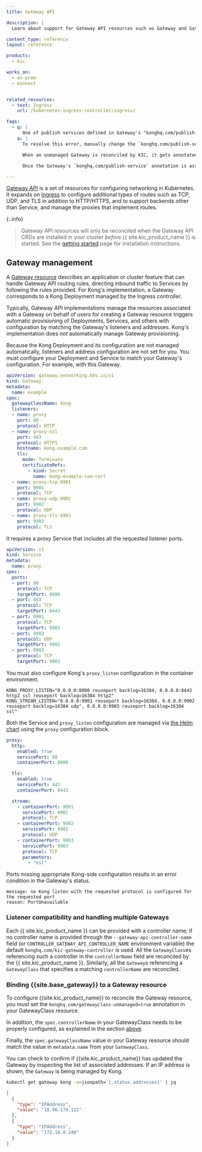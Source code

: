 ```yaml
---
title: Gateway API

description: |
  Learn about support for Gateway API resources such as Gateway and GatewayClass in {{ site.kic_product_name }}

content_type: reference
layout: reference

products:
  - kic

works_on:
  - on-prem
  - konnect


related_resources:
  - text: Ingress
    url: /kubernetes-ingress-controller/ingress/

faqs:
  - q: |
      One of publish services defined in Gateway's "konghq.com/publish-service" annotation didn't match controller manager's configuration
    a: |
      To resolve this error, manually change the `konghq.com/publish-service` annotation on the Gateway to the value of `--publish-service`.

      When an unmanaged Gateway is reconciled by KIC, it gets annotated with `konghq.com/publish-service` equal to a Service’s namespaced name configured in the `--publish-service` (and optionally in `--publish-service-udp`) CLI flag. The annotation value is used by the Gateway controller to determine its Listeners’ statuses.

      Once the Gateway's `konghq.com/publish-service` annotation is assigned, it will no longer be auto-updated by {{site.kic_product_name}}. If the `--publish-service` flag changes after the annotation is assigned, the Gateway controller will not be able to determine the Gateway's Listeners' statuses. Manual intervention will be required to update the annotation to match the CLI flag.

---
```



[Gateway API](https://gateway-api.sigs.k8s.io/) is a set of resources for configuring networking in Kubernetes. It expands on [Ingress](/kubernetes-ingress-controller/ingress/) to configure additional types of routes such as TCP, UDP, and TLS in addition to HTTP/HTTPS, and to support backends other than Service, and manage the proxies that implement routes.

{:.info}
> Gateway API resources will only be reconciled when the Gateway API CRDs are installed in your cluster _before_ {{ site.kic_product_name }} is started. See the [getting started](/kubernetes-ingress-controller/get-started/) page for installation instructions.

## Gateway management

A [Gateway resource](https://gateway-api.sigs.k8s.io/concepts/api-overview/#gateway) describes an application or cluster feature that can handle Gateway API routing rules, directing inbound traffic to Services by following the rules provided. For Kong's implementation, a Gateway corresponds to a Kong Deployment managed by the Ingress controller.

Typically, Gateway API implementations manage the resources associated with a Gateway on behalf of users for creating a Gateway resource triggers automatic provisioning of Deployments, Services, and others with configuration by matching the Gateway's listeners and addresses. Kong's implementation does _not_ automatically manage Gateway provisioning.

Because the Kong Deployment and its configuration are not managed automatically, listeners and address configuration are not set for you. You must configure your Deployment and Service to match your Gateway's configuration.  For example, with this Gateway.

```yaml
apiVersion: gateway.networking.k8s.io/v1
kind: Gateway
metadata:
  name: example
spec:
  gatewayClassName: kong
  listeners:
  - name: proxy
    port: 80
    protocol: HTTP
  - name: proxy-ssl
    port: 443
    protocol: HTTPS
    hostname: kong.example.com
    tls:
      mode: Terminate
      certificateRefs:
        - kind: Secret
          name: kong-example-com-cert
  - name: proxy-tcp-9901
    port: 9901
    protocol: TCP
  - name: proxy-udp-9902
    port: 9902
    protocol: UDP
  - name: proxy-tls-9903
    port: 9903
    protocol: TLS
```

It requires a proxy Service that includes all the requested listener ports.

```yaml
apiVersion: v1
kind: Service
metadata:
  name: proxy
spec:
  ports:
  - port: 80
    protocol: TCP
    targetPort: 8000
  - port: 443
    protocol: TCP
    targetPort: 8443
  - port: 9901
    protocol: TCP
    targetPort: 9901
  - port: 9902
    protocol: UDP
    targetPort: 9902
  - port: 9903
    protocol: TCP
    targetPort: 9903
```

You must also configure Kong's `proxy_listen` configuration in the container environment.

```console
KONG_PROXY_LISTEN="0.0.0.0:8000 reuseport backlog=16384, 0.0.0.0:8443 http2 ssl reuseport backlog=16384 http2"
KONG_STREAM_LISTEN="0.0.0.0:9901 reuseport backlog=16384, 0.0.0.0:9902 reuseport backlog=16384 udp", 0.0.0.0:9903 reuseport backlog=16384 ssl"
```

Both the Service and `proxy_listen` configuration are managed via [the Helm chart](https://github.com/Kong/charts/tree/main/charts/kong) using the `proxy` configuration block.

```yaml
proxy:
  http:
    enabled: true
    servicePort: 80
    containerPort: 8000

  tls:
    enabled: true
    servicePort: 443
    containerPort: 8443

  stream:
    - containerPort: 9901
      servicePort: 9901
      protocol: TCP
    - containerPort: 9902
      servicePort: 9902
      protocol: UDP
    - containerPort: 9903
      servicePort: 9903
      protocol: TCP
      parameters:
        - "ssl"
```

Ports missing appropriate Kong-side configuration results in an error condition in the Gateway's status.

```text
message: no Kong listen with the requested protocol is configured for the requested port
reason: PortUnavailable
```

### Listener compatibility and handling multiple Gateways

Each {{ site.kic_product_name }} can be provided with a controller name; if no controller name is provided through the `--gateway-api-controller-name` field (or `CONTROLLER_GATEWAY_API_CONTROLLER_NAME` environment variable) the default `konghq.com/kic-gateway-controller` is used. All the `GatewayClass`es referencing such a controller in the `controllerName` field are reconciled by the {{ site.kic_product_name }}. Similarly, all the `Gateway`s referencing a `GatewayClass` that specifies a matching `controllerName` are reconciled.

### Binding {{site.base_gateway}} to a Gateway resource

To configure {{site.kic_product_name}} to reconcile the Gateway resource, you must set the `konghq.com/gatewayclass-unmanaged=true` annotation in your GatewayClass resource.

In addition, the `spec.controllerName` in your GatewayClass needs to be properly configured, as explained in the section [above](#listener-compatibility-and-handling-multiple-gateways).

Finally, the `spec.gatewayClassName` value in your Gateway resource should match the value in `metadata.name` from your `GatewayClass`.

You can check to confirm if {{site.kic_product_name}} has updated the Gateway by inspecting the list of associated addresses. If an IP address is shown, the `Gateway` is being managed by Kong.

```bash
kubectl get gateway kong -o=jsonpath='{.status.addresses}' | jq
```

```json
[
  {
    "type": "IPAddress",
    "value": "10.96.179.122"
  },
  {
    "type": "IPAddress",
    "value": "172.18.0.240"
  }
]
```
